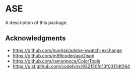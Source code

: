 # ASE

A description of this package.

## Acknowledgments

- https://github.com/hughsk/adobe-swatch-exchange
- https://github.com/m99coder/ase2json
- https://github.com/ramonpoca/ColorTools
- https://gist.github.com/codelynx/932150fd13f0317df264